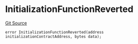 # InitializationFunctionReverted
[Git Source](https://github.com/thrackle-io/tron/blob/d6cc09e8b231cc94d92dd93b6d49fb2728ede233/src/client/token/handler/diamond/HandlerDiamondLib.sol)


```solidity
error InitializationFunctionReverted(address initializationContractAddress, bytes data);
```

